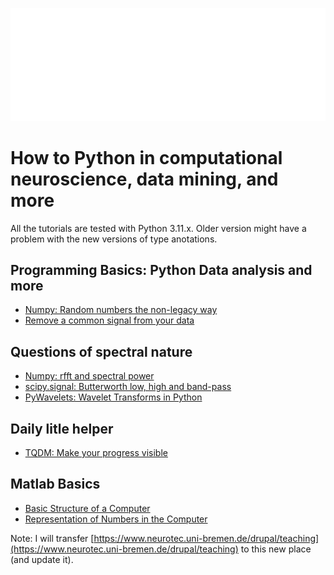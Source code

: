 ![UB Logo](UHB_Logo_Web_negativ_de.png)

# How to Python in computational neuroscience, data mining, and more 

All the tutorials are tested with Python 3.11.x. Older version might have a problem with the new versions of type anotations. 

## Programming Basics: Python Data analysis and more

* [Numpy: Random numbers the non-legacy way](numpy_random/README.md)
* [Remove a common signal from your data](SVD_data_cleaning/README.md)

## Questions of spectral nature

* [Numpy: rfft and spectral power](numpy_fft_1/README.md)
* [scipy.signal: Butterworth low, high and band-pass](scipy.signal_butterworth/README.md)
* [PyWavelets: Wavelet Transforms in Python](pywavelet/README.md)


## Daily litle helper
* [TQDM: Make your progress visible](TQDM/README.md)


## Matlab Basics
* [Basic Structure of a Computer](matlab/1/README.md)
* [Representation of Numbers in the Computer](matlab/2/README.md)

Note: I will transfer [https://www.neurotec.uni-bremen.de/drupal/teaching](https://www.neurotec.uni-bremen.de/drupal/teaching) to this new place (and update it). 
